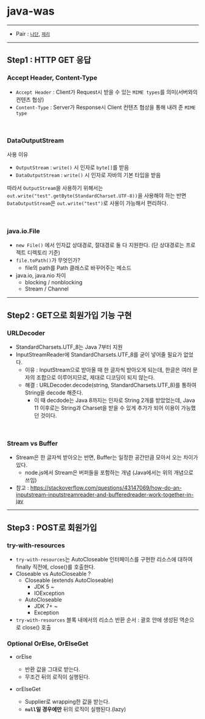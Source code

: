 # java-was

---

- Pair : [`나단`](https://github.com/nathan29849), [`제리`](https://github.com/jeremy0405)

---
## Step1 : HTTP GET 응답

### Accept Header, Content-Type

- `Accept Header` : Client가 Request시 받을 수 있는 `MIME types`를 의미(서버와의 컨텐츠 협상)
- `Content-Type` :  Server가 Response시 Client 컨텐츠 협상을 통해 내려 준 `MIME type`

<br>

### DataOutputStream

사용 이유
- `OutputStream` : `write()` 시 인자로 `byte[]`를 받음
- `DataOutputStream` : `write()` 시 인자로 자바의 기본 타입을 받음

따라서 `OutputStream`을 사용하기 위해서는 `out.write("test".getByte(StandardCharset.UTF-8))`을 사용해야 하는 반면 `DataOutputStream`은 `out.write("test")`로 사용이 가능해서 편리하다.

<br>

### java.io.File 

- `new File()` 에서 인자값 상대경로, 절대경로 둘 다 지원한다. (단 상대경로는 프로젝트 디렉토리 기준)
- `file.toPath()`가 무엇인가?
  - file의 path를 Path 클래스로 바꾸어주는 메소드 
- java.io, java.nio 차이
    - blocking / nonblocking
    - Stream / Channel

---

## Step2 : GET으로 회원가입 기능 구현

### URLDecoder
- StandardCharsets.UTF_8는 Java 7부터 지원
- InputStreamReader에 StandardCharsets.UTF_8를 굳이 넣어줄 필요가 없었다.
  - 이유 : InputStream으로 받아올 때 한 글자씩 받아오게 되는데, 한글은 여러 문자의 조합으로 이루어지므로, 제대로 디코딩이 되지 않는다.
  - 해결 : URLDecoder.decode(string, StandardCharsets.UTF_8)를 통하여 String을 decode 해준다.
    - 이 때 decdode는 Java 8까지는 인자로 String 2개를 받았었는데, Java 11 이후로는 String과 Charset을 받을 수 있게 추가가 되어 이용이 가능했던 것이다.

<br>

### Stream vs Buffer
- Stream은 한 글자씩 받아오는 반면, Buffer는 일정한 공간만큼 모아서 오는 차이가 있다.
  - node.js에서 Stream은 버퍼들을 포함하는 개념 (Java에서는 위의 개념으로 쓰임)
- 참고 : https://stackoverflow.com/questions/43147069/how-do-an-inputstream-inputstreamreader-and-bufferedreader-work-together-in-jav
---

## Step3 : POST로 회원가입

### try-with-resources
- `try-with-resources`는 AutoCloseable 인터페이스를 구현한 리소스에 대하여 finally 직전에, close()를 호출한다.
- Closeable vs AutoCloseable ?
  - Closeable (extends AutoCloseable)
    - JDK 5 ~
    - IOException
  - AutoCloseable
    - JDK 7+ ~
    - Exception
- `try-with-resources` 블록 내에서의 리소스 반환 순서 : 괄호 안에 생성된 역순으로 close() 호출 

### Optional OrElse, OrElseGet
- orElse
  - 반환 값을 그대로 받는다.
  - 무조건 뒤의 로직이 실행된다.

- orElseGet
  - Supplier로 wrapping한 값을 받는다.
  - **`null`일 경우에만** 뒤의 로직이 실행된다.(lazy)
